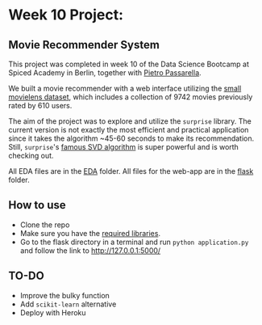 # Week 10 Project:

## Movie Recommender System

This project was completed in week 10 of the Data Science Bootcamp at Spiced Academy in Berlin, together with [Pietro Passarella](https://github.com/PIETRO-ing).

We built a movie recommender with a web interface utilizing the [small movielens dataset](https://grouplens.org/datasets/movielens/), which includes a collection of 9742 movies previously rated by 610 users.

The aim of the project was to explore and utilize the ```surprise``` library. The current version is not exactly the most efficient and practical application since it takes the algorithm ~45-60 seconds to make its recommendation. Still,  ```surprise```'s [famous SVD algorithm](https://surprise.readthedocs.io/en/stable/matrix_factorization.html#surprise.prediction_algorithms.matrix_factorization.SVD) is super powerful and is worth checking out.

All EDA files are in the [EDA](EDA) folder. All files for the web-app are in the [flask](flask) folder.

## How to use

* Clone the repo
* Make sure you have the [required libraries](requirements.txt).
* Go to the flask directory in a terminal and run `python application.py` and follow the link to  http://127.0.0.1:5000/

## TO-DO
* Improve the bulky function
* Add ```scikit-learn``` alternative
* Deploy with Heroku